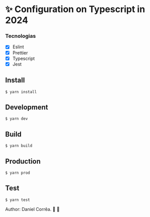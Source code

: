 # ✨ Configuration on Typescript in 2024

### Tecnologias
- [x] Eslint
- [x] Prettier
- [x] Typescript
- [x] Jest

## Install

```shell
$ yarn install
```

## Development

```shell
$ yarn dev
```

## Build

```shell
$ yarn build
```

## Production

```shell
$ yarn prod
```

## Test

```shell
$ yarn test
```

Author: Daniel Corrêa. 🚀 💜
